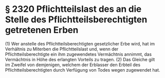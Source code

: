 # § 2320 Pflichtteilslast des an die Stelle des Pflichtteilsberechtigten getretenen Erben
(1) Wer anstelle des Pflichtteilsberechtigten gesetzlicher Erbe wird, hat im Verhältnis zu Miterben die Pflichtteilslast und, wenn der Pflichtteilsberechtigte ein ihm zugewendetes Vermächtnis annimmt, das Vermächtnis in Höhe des erlangten Vorteils zu tragen.
(2) Das Gleiche gilt im Zweifel von demjenigen, welchem der Erblasser den Erbteil des Pflichtteilsberechtigten durch Verfügung von Todes wegen zugewendet hat.